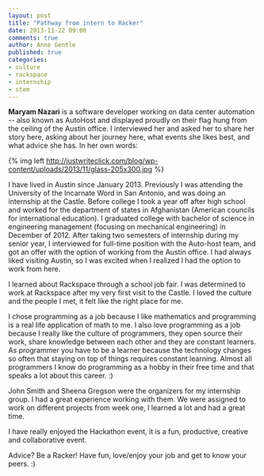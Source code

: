 ```yaml
---
layout: post
title: "Pathway from intern to Racker"
date: 2013-11-22 09:00
comments: true
author: Anne Gentle
published: true
categories:
- culture
- rackspace
- internship
- stem
---
```


**Maryam Nazari** is a software developer working on data center automation
-- also known as AutoHost and displayed proudly on their flag hung from the
ceiling of the Austin office. I interviewed her and asked her to share her
story here, asking about her journey here, what events she likes best, and
what advice she has. In her own words:

{% img left http://justwriteclick.com/blog/wp-content/uploads/2013/11/glass-205x300.jpg %}

I have lived in Austin since January 2013. Previously I was attending the
University of the Incarnate Word in San Antonio, and was doing an internship
at the Castle. Before college I took a year off after high school and worked
for the department of states in Afghanistan (American councils for
international education). I graduated college with  bachelor of science in
engineering management (focusing on mechanical engineering) in December of
2012. After taking two semesters of internship during my senior year, I
interviewed for full-time position with the Auto-host team, and got an offer
with the option of working from the Austin office. I had always liked visiting
Austin, so I was excited when I realized I had the option to work from here.

I learned about Rackspace through a school job fair. I was determined to work
at Rackspace after my very first visit to the Castle. I loved the culture and
the people I met, it felt like the right place for me.

I chose programming as a job because I like mathematics and programming is a
real life application of math to me. I also love programming as a job because
I really like the culture of programmers, they open source their work, share
knowledge between each other and they are constant learners. As programmer you
have to be a learner because the technology changes so often that staying on
top of things requires constant learning. Almost all programmers I know do
programming as a hobby in their free time and that speaks a lot about this
career. :)

John Smith and Sheena Gregson were the organizers for my internship group.
I had a great experience working with them. We were assigned to work on
different projects from week one, I learned a lot and had a great time.

I have really enjoyed the Hackathon event, it is a fun, productive, creative
and collaborative event.

Advice? Be a Racker! Have fun, love/enjoy your job and get to know your peers. :)